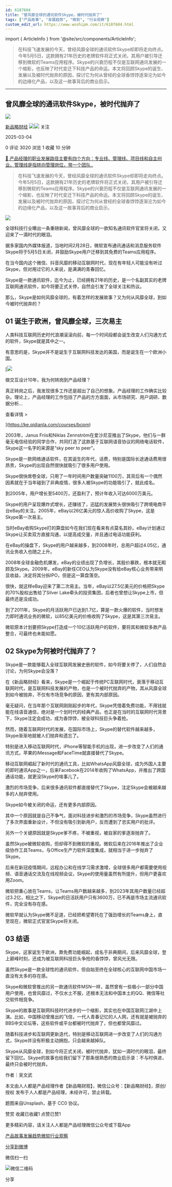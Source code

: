 ```yaml
---
id: 6187604
title: "曾风靡全球的通讯软件Skype，被时代抛弃了"
tags: ["产品故事", "发展趋势", "微软", "行业观察"]
custom_edit_url: https://www.woshipm.com/it/6187604.html
---
```

import { ArticleInfo } from '@site/src/components/ArticleInfo';

<ArticleInfo
    author="新品略财经"
    authorLink="https://www.woshipm.com/u/1386463"
    published="2025-03-04"
    views={3020}
    comments={0}
    collects={1}
/>

> 在科技飞速发展的今天，曾经风靡全球的通讯软件Skype却即将走向终点。今年5月5日，这款拥有21年历史的老牌软件将正式关闭，其用户被引导迁移到微软的Teams应用程序。Skype的兴衰历程不仅是互联网通讯发展的一个缩影，也反映了时代变迁下科技产品的命运。本文将回顾Skype的诞生、发展以及被时代抛弃的原因，探讨它为何从曾经的全球香饽饽逐渐沦为如今的边缘化产品，以及这一故事背后的商业启示。

---

## 曾风靡全球的通讯软件Skype，被时代抛弃了

[![](https://image.woshipm.com/wp-files/2022/01/0QYJFWbDHWTmRVQ1xKc5.jpg!/both/72x72)](https://www.woshipm.com/u/1386463)

[新品略财经](https://www.woshipm.com/u/1386463) ![](https://static.woshipm.com/tag/1121_1@2x.png)![](https://static.woshipm.com/tag/2105_1@2x.png) 关注

2025-03-04

0 评论 3020 浏览 1 收藏 10 分钟

[🔗 产品经理的职业发展路径主要有四个方向：专业线、管理线、项目线和自主创业。管理线是指转向管理岗位，带一个团队..](https://ke.qidianla.com/courses/90pm)

> 在科技飞速发展的今天，曾经风靡全球的通讯软件Skype却即将走向终点。今年5月5日，这款拥有21年历史的老牌软件将正式关闭，其用户被引导迁移到微软的Teams应用程序。Skype的兴衰历程不仅是互联网通讯发展的一个缩影，也反映了时代变迁下科技产品的命运。本文将回顾Skype的诞生、发展以及被时代抛弃的原因，探讨它为何从曾经的全球香饽饽逐渐沦为如今的边缘化产品，以及这一故事背后的商业启示。

![](https://image.woshipm.com/2023/04/13/88c9f708-d9df-11ed-bd5e-00163e0b5ff3.jpg)

全球科技行业曝出一条重磅新闻，曾风靡全球的一款知名通讯软件官宣将关闭，又迎来了一滴时代的眼泪。

据多家国内外媒体报道，当地时间2月28日，微软宣布通讯通话和消息服务软件Skype将于5月5日关闭，并鼓励Skype用户迁移到其免费的Teams应用程序。

在当今国内这个微信、抖音风靡的移动互联网时代，现在有年轻人可能没有听过Skype，但对用过它的人来说，是满满的青春回忆。

Skype是一款通讯软件，迄今为止，已经拥有21年的历史，是一个名副其实的老牌互联网通讯软件，如今将要正式关停，自然会引发了全球关注和热议。

那么，Skype是如何风靡全球的，有着怎样的发展故事？又为何从风靡全球，到如今被时代抛弃的？

## 01 诞生于欧洲，曾风靡全球，三次易主

人类科技互联网历史时代浪潮滚滚向前，每一个时间段都会诞生改变人们沟通方式的软件，Skype就是其中之一。

有意思的是，Skype并不是诞生于互联网科技发达的美国，而是诞生在一个欧洲小国。

[![](https://image.woshipm.com/2023/08/02/769bf6f4-30e6-11ee-b3cb-00163e0b5ff3.png)

做交互设计10年，我为何转岗到产品经理？

真正转岗之后，我发现很多工作还是超出了自己的想象。产品经理的工作确实比较杂。理论上，产品经理的工作包括了产品的方方面面，从市场研究、用户调研、数据分析...

查看详情 >

](https://ke.qidianla.com/courses/bcpm)

2003年，Janus Friis和Niklas Zennström在爱沙尼亚推出了Skype，他们与一群毫无电信经验的同学合作，共同打造了这款基于互联网语音协议的网络电话软件，Skype这一名字的来源是“sky peer to peer”。

Skype是一款网络通话软件，在其诞生的年代，话费，特别是国际长途通话费用很昂贵，Skype的出现自然很快就吸引了很多用户使用。

Skype很快席卷全球，只用了一年时间用户数量突破1100万，其背后有一个偶然因素就在于当年碰到了非典疫情，很多人被Skype的功能吸引了，就此成名。

到2005年，用户增长至5400万，还盈利了，预计年收入可达6000万美元。

Skype的用户呈现爆炸式增长，还赚钱了，迅猛的发展势头很快吸引了跨境电商平台eBay的关注。2005年，eBay以26亿美元的惊人高价收购了Skype，这是Skype第一次易主。

当时eBay收购Skype打的算盘如今在我们现在看来有点莫名其妙。eBay计划通过Skype让买卖双方直接沟通，以提高成交量，并且通过电话功能获利。

在eBay的操盘下，Skype的用户越来越多，到2008年时，总用户超过4.05亿，通讯业务收入也随之上升。

2008年全球金融危机爆发，eBay的业绩出现了负增长，其股价暴跌，根本就无暇顾及Skype。2009年，eBay的新任CEO认为Skype没有给eBay核心业务带来明显收益，决定将其分拆IPO，但是这一算盘落空。

很快，就这样eBay迎来了第二次易主。当年，eBay以27.5亿美元的价格把Skype的70%股权出售给了Silver Lake牵头的投资集团，后者也曾想让Skype上市，但最终还是没成功。

到了2011年，Skype的月活跃用户已达到1.7亿，算是一款火爆的软件，当时想发力即时通讯业务的微软，以85亿美元的价格收购了Skype，这是其第三次易主。

微软原本计划要把Skype打造成一个10亿活跃用户的软件，要将其和微软多款产品整合，可最终也未能如愿。

## 02 Skype为何被时代抛弃了？

Skype是一款能够载入全球互联网发展史册的软件，如今将要关停了，人们自然会讨论，为何Skype会没落？

在《新品略财经》看来，Skype是一个崛起于传统PC互联网时代，衰落于移动互联网时代，是互联网科技发展的产物，也是一个被时代抛弃的产物，其从风靡全球到如今被抛弃，不仅有市场竞争的原因，更有其内部原因。

毫无疑问，在当年那个互联网刚刚起步的年代，Skype凭借着免费功能，不用钱就能在线语音通信，绝对是一个划时代的经典产品，也正是在当时的互联网时代背景下，Skype注定会成功，成为香饽饽，被全球科技巨头争着抢。

然而，随着互联网时代的发展，在国际市场上，Skype的替代软件越来越多，Skype渐渐地就被人们抛弃和遗忘了。

特别是进入移动互联网时代，iPhone等智能手机的出现，进一步改变了人们的通讯方式，苹果的iMessage和FaceTime就直接替代了Skype。

移动互联网崛起了新时代的通讯工具，比如WhatsApp风靡全球，成为外国人主要的即时通讯App之一，后来Facebook在2014年收购了WhatsApp，并推出了跨国通话功能，就更没Skype的啥事儿了。

激烈的市场竞争，后来很多通讯软件都直接替代了Skype，注定Skype会被越来越多的人抛弃使用。

Skype如今被关闭的命运，还有更多内部原因。

其中一个原因就是自己不争气，面对科技进步和激烈的市场竞争，Skype虽然进行了多次界面重新设计，不但没有吸引到新用户，反而遭到了忠实用户的批评。

另外一个关键原因就是Skype爹不疼，不被重视，被自家的爹逐渐抛弃了。

虽然Skype被微软收购，但却得不到微软的重视。微软后来在2016年推出了企业级协作工具Teams，与Office生产力软件深度集成，就相当于进一步抛弃了Skype。

后来在新冠疫情期间，远程办公和在线学习需求激增，全球很多用户都需要使用视频、语音通话交流及在线视频会议，Skype的使用量虽然有所提升，但用户更喜欢用Zoom。

微软把重心放在Teams，让Teams用户数越来越多，到2023年其用户数量已经超过3.2亿，相比之下，Skype的日活跃用户只有3600万，已不再是市场主流通讯软件，完全没有存在感。

微软早就认为Skype微不足道，已经把希望寄托在了强劲增长的Teams身上，直至现在，微软正式官宣Skype将关闭。

## 03 结语

Skype，这家诞生于欧洲，靠免费功能崛起，成名于非典期间，后来风靡全球，登上巅峰时刻，还成为被互联网科技巨头争抢的香饽饽，曾风光无限。

虽然Skype是一款全球性的通讯软件，但自始至终在全球核心的互联网中国市场一直没有太多的存在感。

Skype和微软曾推出的另一款通讯软件MSN一样，虽然曾有一些极小一部分中国用户使用，也曾风靡过，不仅水土不服，还根本无法和中国本土的QQ、微信等社交软件相竞争。

Skype的故事是互联网科技时代进步的一个缩影，其实也在中国互联网江湖中上演。比如，中国移动曾推出的飞信，一代人青春记忆的人人网，还有就是被抛弃的BBS中文论坛等，这些软件或平台都被时代抛弃了，但也都曾风靡过。

随着科技进步和互联网更新迭代，特别是移动互联网进一步改变了人们的沟通方式，Skype并没有积极主动拥抱，只会越来越掉队。

Skype从风靡全球，到如今将正式关闭，被时代抛弃，犹如一滴时代的眼泪，最终留下回忆。Skype的故事也给我们留下了那条很熟悉的商业启示录：不与时俱进，最终只会被时代抛弃。

作者｜吴文武

本文由人人都是产品经理作者【新品略财观】，微信公众号：【新品略财经】，原创/授权 发布于人人都是产品经理，未经许可，禁止转载。

题图来自Unsplash，基于 CC0 协议。

赞赏 收藏已收藏1 点赞已赞1

更多精彩内容，请关注人人都是产品经理微信公众号或下载App

[产品故事](https://www.woshipm.com/tag/%e4%ba%a7%e5%93%81%e6%95%85%e4%ba%8b)[发展趋势](https://www.woshipm.com/tag/%e5%8f%91%e5%b1%95%e8%b6%8b%e5%8a%bf)[微软](https://www.woshipm.com/tag/%e5%be%ae%e8%bd%af)[行业观察](https://www.woshipm.com/tag/%e8%a1%8c%e4%b8%9a%e8%a7%82%e5%af%9f)

[分享到微博](https://service.weibo.com/share/share.php?appkey=2775287854&title=曾风靡全球的通讯软件Skype，被时代抛弃了&url=https://www.woshipm.com/it/6187604.html&pic=https://image.woshipm.com/2023/04/13/88c9f708-d9df-11ed-bd5e-00163e0b5ff3.jpg)

微信扫一扫

![微信二维码](https://api.pwmqr.com/qrcode/create/?url=https://www.woshipm.com/it/6187604.html)

分享
